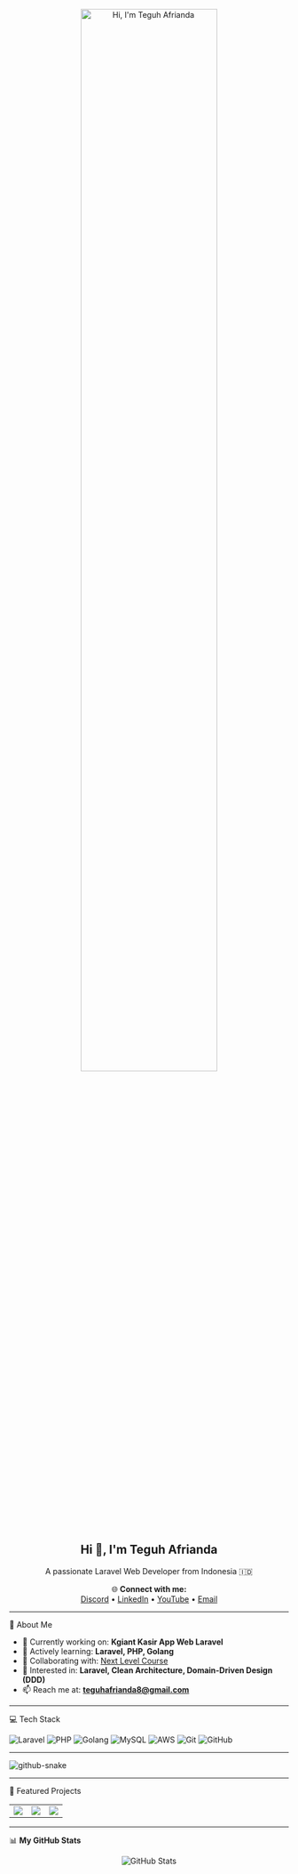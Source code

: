 <p align="center">
  <a href="https://github.com/teguhafrianda">
    <img width="70%" alt="Hi, I'm Teguh Afrianda" src="https://github.com/user-attachments/assets/da087d57-af56-41e8-bd5e-74819cd12b64" />
  </a>
</p>

<h2 align="center">Hi 👋, I'm Teguh Afrianda</h2>
<p align="center">A passionate Laravel Web Developer from Indonesia 🇮🇩</p>

<p align="center">
  🌐 <strong>Connect with me:</strong><br>
  <a href="https://discord.gg/atashikara">Discord</a> • 
  <a href="https://linkedin.com/in/teguhafrianda">LinkedIn</a> • 
  <a href="https://youtube.com/@teguhafrianda">YouTube</a> • 
  <a href="mailto:teguhafrianda8@gmail.com">Email</a>
</p>

---

🚀 About Me

- 🔭 Currently working on: **Kgiant Kasir App Web Laravel**
- 🌱 Actively learning: **Laravel, PHP, Golang**
- 🤝 Collaborating with: [Next Level Course](https://github.com/NextLevelCourses)
- 💬 Interested in: **Laravel, Clean Architecture, Domain-Driven Design (DDD)**
- 📫 Reach me at: **teguhafrianda8@gmail.com**
  
---

💻 Tech Stack

![Laravel](https://img.shields.io/badge/laravel-%23FF2D20.svg?style=flat-square&logo=laravel&logoColor=white)
![PHP](https://img.shields.io/badge/php-%23777BB4.svg?style=flat-square&logo=php&logoColor=white)
![Golang](https://img.shields.io/badge/go-%2300ADD8.svg?style=flat-square&logo=go&logoColor=white)
![MySQL](https://img.shields.io/badge/mysql-4479A1.svg?style=flat-square&logo=mysql&logoColor=white)
![AWS](https://img.shields.io/badge/AWS-%23FF9900.svg?style=flat-square&logo=amazon-aws&logoColor=white)
![Git](https://img.shields.io/badge/git-%23F05033.svg?style=flat-square&logo=git&logoColor=white)
![GitHub](https://img.shields.io/badge/github-%23121011.svg?style=flat-square&logo=github&logoColor=white)

---

<picture>
  <source media="(prefers-color-scheme: dark)" srcset="https://raw.githubusercontent.com/tobiasmeyhoefer/tobiasmeyhoefer/output/github-snake-dark.svg" />
  <source media="(prefers-color-scheme: light)" srcset="https://raw.githubusercontent.com/tobiasmeyhoefer/tobiasmeyhoefer/output/github-snake.svg" />
  <img alt="github-snake" src="https://raw.githubusercontent.com/tobiasmeyhoefer/tobiasmeyhoefer/output/github-snake.svg" />
</picture>

---

🚀 Featured Projects

<table>
  <tr>
    <td>
      <a href="https://github.com/NextLevelCourses/nlc-web-laravel">
        <img src="https://github-readme-stats.vercel.app/api/pin/?username=NextLevelCourses&repo=nlc-web-laravel&theme=gruvbox_light&hide_border=true" />
      </a>
    </td>
    <td>
      <a href="https://github.com/teguhafrianda/aptbagus-web-laravel">
        <img src="https://github-readme-stats.vercel.app/api/pin/?username=teguhafrianda&repo=aptbagus-web-laravel&theme=gruvbox_light&hide_border=true" />
      </a>
    </td>
     <td>
      <a href="https://github.com/teguhafrianda/Kgiant-web-laravel">
        <img src="https://github-readme-stats.vercel.app/api/pin/?username=teguhafrianda&repo=Kgiant-web-laravel&theme=gruvbox_light&hide_border=true" />
      </a>
    </td>
  </tr>
</table>

---

📊 **My GitHub Stats**

<p align="center">
  <img src="https://github-readme-stats.vercel.app/api?username=teguhafrianda&show_icons=true&theme=gruvbox_light&hide_border=false" alt="GitHub Stats" />
</p>
